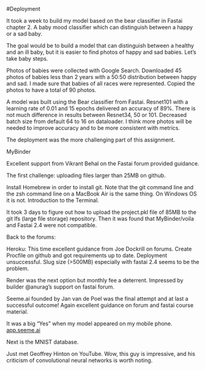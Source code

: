 #Deployment

It took a week to build my model based on the bear classifier in Fastai chapter 2.  A baby mood classifier which can distinguish between a happy or a sad baby.

The goal would be to build a model that can distinguish between a healthy and an ill baby, but it is easier to find photos of happy and sad babies. Let’s take baby steps.

Photos of babies were collected with Google Search. Downloaded 45 photos of babies less than 2 years with a 50:50 distribution between happy and sad. I made sure that babies of all races were represented. Copied the photos to have a total of 90 photos.

A model was built using the Bear classifier from Fastai. Resnet101 with a learning rate of 0.01 and 15 epochs delivered an accuracy of 89%. There is not much difference in results between Resnet34, 50 or 101. Decreased batch size from default 64 to 16 on dataloader. I think more photos will be needed to improve accuracy and to be more consistent with metrics.

The deployment was the more challenging part of this assignment.

MyBinder

Excellent support from Vikrant Behal on the Fastai forum provided guidance.

The first challenge: uploading files larger than 25MB on github.

Install Homebrew in order to install git. Note that the git command line and the zsh command line on a MacBook Air is the same thing. On Windows OS it is not. Introduction to the Terminal.

It took 3 days to figure out how to upload the project.pkl file of 85MB to the git lfs (large file storage) repository. Then it was found that MyBinder/voila and Fastai 2.4 were not compatible.

Back to the forums:

Heroku: This time excellent guidance from Joe Dockrill on forums.  Create Procfile on github and got requirements up to date. Deployment unsuccessful. Slug size (>500MB) especially with fastai 2.4 seems to be the problem.

Render was the next option but monthly fee a deterrent. Impressed by builder @anurag’s support on fastai forum.

Seeme.ai founded by Jan van de Poel was the final attempt and at last a successful outcome! Again excellent guidance on forum and fastai course material.

It was a big “Yes” when my model appeared on my mobile phone. [app.seeme.ai](url)

Next is the MNIST database.

Just met Geoffrey Hinton on YouTube. Wow, this guy is impressive, and his criticism of convolutional neural networks is worth noting.
